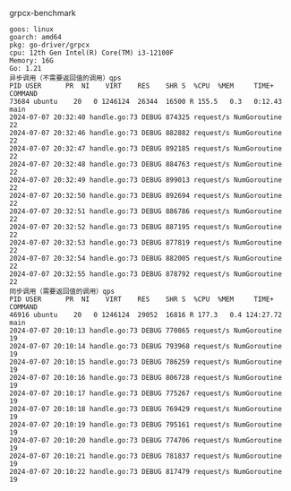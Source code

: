 grpcx-benchmark

	goos: linux
	goarch: amd64
	pkg: go-driver/grpcx
	cpu: 12th Gen Intel(R) Core(TM) i3-12100F
	Memory: 16G
	Go: 1.21
	异步调用（不需要返回值的调用）qps
	PID USER      PR  NI    VIRT    RES    SHR S  %CPU  %MEM     TIME+ COMMAND
	73684 ubuntu    20   0 1246124  26344  16500 R 155.5   0.3   0:12.43 main
	2024-07-07 20:32:40 handle.go:73 DEBUG 874325 request/s NumGoroutine 22
	2024-07-07 20:32:46 handle.go:73 DEBUG 882882 request/s NumGoroutine 22
	2024-07-07 20:32:47 handle.go:73 DEBUG 892185 request/s NumGoroutine 22
	2024-07-07 20:32:48 handle.go:73 DEBUG 884763 request/s NumGoroutine 22
	2024-07-07 20:32:49 handle.go:73 DEBUG 899013 request/s NumGoroutine 22
	2024-07-07 20:32:50 handle.go:73 DEBUG 892694 request/s NumGoroutine 22
	2024-07-07 20:32:51 handle.go:73 DEBUG 886786 request/s NumGoroutine 22
	2024-07-07 20:32:52 handle.go:73 DEBUG 887195 request/s NumGoroutine 22
	2024-07-07 20:32:53 handle.go:73 DEBUG 877819 request/s NumGoroutine 22
	2024-07-07 20:32:54 handle.go:73 DEBUG 882005 request/s NumGoroutine 22
	2024-07-07 20:32:55 handle.go:73 DEBUG 878792 request/s NumGoroutine 22
	同步调用（需要返回值的调用）qps
	PID USER      PR  NI    VIRT    RES    SHR S  %CPU  %MEM     TIME+ COMMAND
	46916 ubuntu    20   0 1246124  29052  16816 R 177.3   0.4 124:27.72 main
	2024-07-07 20:10:13 handle.go:73 DEBUG 770865 request/s NumGoroutine 19
	2024-07-07 20:10:14 handle.go:73 DEBUG 793968 request/s NumGoroutine 19
	2024-07-07 20:10:15 handle.go:73 DEBUG 786259 request/s NumGoroutine 19
	2024-07-07 20:10:16 handle.go:73 DEBUG 806728 request/s NumGoroutine 19
	2024-07-07 20:10:17 handle.go:73 DEBUG 775267 request/s NumGoroutine 19
	2024-07-07 20:10:18 handle.go:73 DEBUG 769429 request/s NumGoroutine 19
	2024-07-07 20:10:19 handle.go:73 DEBUG 795161 request/s NumGoroutine 19
	2024-07-07 20:10:20 handle.go:73 DEBUG 774706 request/s NumGoroutine 19
	2024-07-07 20:10:21 handle.go:73 DEBUG 781837 request/s NumGoroutine 19
	2024-07-07 20:10:22 handle.go:73 DEBUG 817479 request/s NumGoroutine 19